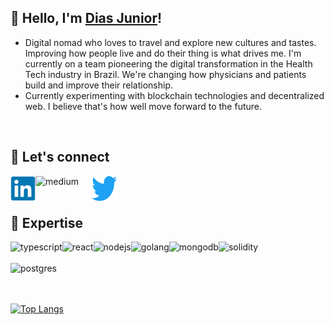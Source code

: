 ## 👋 Hello, I'm [Dias Junior](https://twitter.com/diasjuniorr)!
- Digital nomad who loves to travel and explore new cultures and tastes. Improving how people live and do their thing is what drives me. I'm currently on a team pioneering the digital transformation in the Health Tech industry in Brazil. We're changing how physicians and patients build and improve their relationship. 
- Currently experimenting with blockchain technologies and decentralized web. I believe that's how well move forward to the future. 

<br>

## 🤝 Let's connect
[<img align="left" alt="linked-in" src="https://raw.githubusercontent.com/devicons/devicon/master/icons/linkedin/linkedin-original.svg" width="40"/>](https://www.linkedin.com/in/diasjuniorr/)
[<img align="left" alt="medium" src="https://logowik.com/content/uploads/images/medium4864.jpg" width="90"/>](https://diasjunior.medium.com/)
[<img align="left" alt="twitter" src="https://raw.githubusercontent.com/devicons/devicon/master/icons/twitter/twitter-original.svg" width="40"/>](https://twitter.com/diasjuniorr)
<br>
<br>

## 🧠 Expertise
<img align="left" alt="typescript" src="https://img.shields.io/badge/TypeScript-007ACC?style=for-the-badge&logo=typescript&logoColor=white" />
<img align="left" alt="react" src="https://img.shields.io/badge/react%20-%2320232a.svg?&style=for-the-badge&logo=react&logoColor=%2361DAFB" />
<img align="left" alt="nodejs" src="https://img.shields.io/badge/node.js%20-%2343853D.svg?&style=for-the-badge&logo=node.js&logoColor=white" />
<img align="left" alt="golang" src="https://img.shields.io/badge/Go-00ADD8?style=for-the-badge&logo=go&logoColor=white" />
<img align="left" alt="mongodb" src="https://img.shields.io/badge/MongoDB-4EA94B?style=for-the-badge&logo=mongodb&logoColor=white" />
<img align="left" alt="solidity" src="https://img.shields.io/badge/Solidity-e6e6e6?style=for-the-badge&logo=solidity&logoColor=black">
<br>
<br>

<img align="left" alt="postgres" src="https://img.shields.io/badge/postgres-%23316192.svg?&style=for-the-badge&logo=postgresql&logoColor=white" />
<br>
<br>
<br>

[![Top Langs](https://github-readme-stats.vercel.app/api/top-langs/?username=diasjuniorr&layout=compact)](https://github.com/anuraghazra/github-readme-stats)


